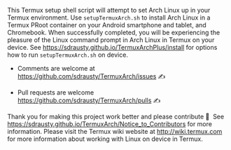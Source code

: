 This Termux setup shell script will attempt to set Arch Linux up in your Termux environment.  Use `setupTermuxArch.sh` to install Arch Linux in a Termux PRoot container on your Android smartphone and tablet, and Chromebook.    When successfully completed, you will be experiencing the pleasure of the Linux command prompt in Arch Linux in Termux on your device.  See https://sdrausty.github.io/TermuxArchPlus/install for options how to run `setupTermuxArch.sh` on device.

* Comments are welcome at https://github.com/sdrausty/TermuxArch/issues ✍ 

* Pull requests are welcome https://github.com/sdrausty/TermuxArch/pulls ✍ 

Thank you for making this project work better and please contribute 🔆  See https://sdrausty.github.io/TermuxArch/Notice_to_Contributors for more information.  Please visit the Termux wiki website at http://wiki.termux.com for more information about working with Linux on device in Termux.


